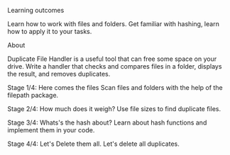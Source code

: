 
 Learning outcomes

Learn how to work with files and folders. Get familiar with hashing, learn how to apply it to your tasks.

 About

Duplicate File Handler is a useful tool that can free some space on your drive. Write a handler that checks and compares files in a folder, displays the result, and removes duplicates.



Stage 1/4: Here comes the files
Scan files and folders with the help of the filepath package.

Stage 2/4: How much does it weigh?
Use file sizes to find duplicate files.

Stage 3/4: Whats's the hash about?
Learn about hash functions and implement them in your code.

Stage 4/4: Let's Delete them all.
Let's delete all duplicates. 


